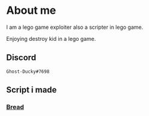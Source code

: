# About me
I am a lego game exploiter also a scripter in lego game.

Enjoying destroy kid in a lego game.

## Discord
`Ghost-Ducky#7698`

## Script i made
### [Bread](https://github.com/GhostDuckyy/Bread)
